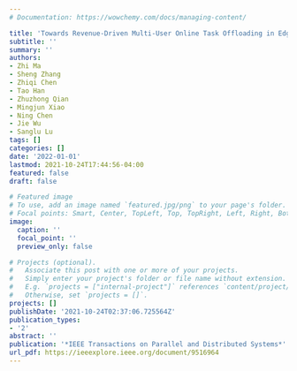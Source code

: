 ```yaml
---
# Documentation: https://wowchemy.com/docs/managing-content/

title: 'Towards Revenue-Driven Multi-User Online Task Offloading in Edge Computing'
subtitle: ''
summary: ''
authors:
- Zhi Ma
- Sheng Zhang
- Zhiqi Chen
- Tao Han
- Zhuzhong Qian
- Mingjun Xiao
- Ning Chen
- Jie Wu
- Sanglu Lu
tags: []
categories: []
date: '2022-01-01'
lastmod: 2021-10-24T17:44:56-04:00
featured: false
draft: false

# Featured image
# To use, add an image named `featured.jpg/png` to your page's folder.
# Focal points: Smart, Center, TopLeft, Top, TopRight, Left, Right, BottomLeft, Bottom, BottomRight.
image:
  caption: ''
  focal_point: ''
  preview_only: false

# Projects (optional).
#   Associate this post with one or more of your projects.
#   Simply enter your project's folder or file name without extension.
#   E.g. `projects = ["internal-project"]` references `content/project/deep-learning/index.md`.
#   Otherwise, set `projects = []`.
projects: []
publishDate: '2021-10-24T02:37:06.725564Z'
publication_types:
- '2'
abstract: ''
publication: '*IEEE Transactions on Parallel and Distributed Systems*'
url_pdf: https://ieeexplore.ieee.org/document/9516964
---
```

